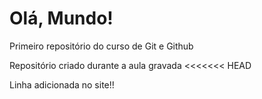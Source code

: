 # Olá, Mundo!
 Primeiro repositório do curso de Git e Github

 Repositório criado durante a aula gravada
<<<<<<< HEAD

  Linha adicionada no site!!



